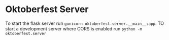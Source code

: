 # Oktoberfest Server

To start the flask server run `gunicorn oktoberfest.server.__main__:app`.
TO start a development server where CORS is enabled run `python -m oktoberfest.server`